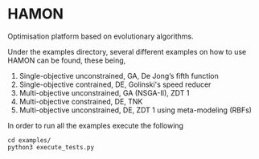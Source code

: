 # HAMON
Optimisation platform based on evolutionary algorithms.

Under the examples directory, several different examples on how to use HAMON can be found, these being,
1. Single-objective unconstrained, GA, De Jong’s fifth function
2. Single-objective contrained, DE, Golinski's speed reducer
3. Multi-objective unconstrained, GA (NSGA-II), ZDT 1
4. Multi-objective constrained, DE, TNK
5. Multi-objective unconstrained, DE, ZDT 1 using meta-modeling (RBFs)

In order to run all the examples execute the following
````
cd examples/
python3 execute_tests.py
````